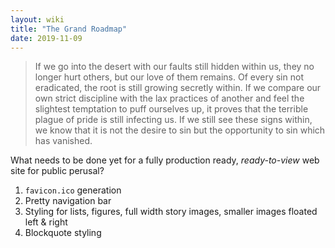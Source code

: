 ```yaml
---
layout: wiki
title: "The Grand Roadmap"
date: 2019-11-09
---
```


>If we go into the desert with our faults still hidden within us, they no longer hurt others, but our love of them remains. Of every sin not eradicated, the root is still growing secretly within. If we compare our own strict discipline with the lax practices of another and feel the slightest temptation to puff ourselves up, it proves that the terrible plague of pride is still infecting us. If we still see these signs within, we know that it is not the desire to sin but the opportunity to sin which has vanished.

What needs to be done yet for a fully production ready, *ready-to-view* web site for public perusal?

1. `favicon.ico` generation
2. Pretty navigation bar
3. Styling for lists, figures, full width story images, smaller images floated left & right
4. Blockquote styling


